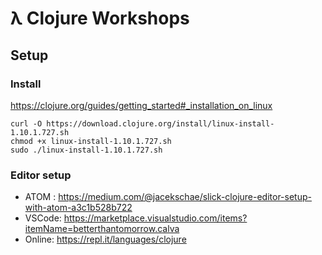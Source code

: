 # λ Clojure Workshops

## Setup

### Install

https://clojure.org/guides/getting_started#_installation_on_linux

```
curl -O https://download.clojure.org/install/linux-install-1.10.1.727.sh
chmod +x linux-install-1.10.1.727.sh
sudo ./linux-install-1.10.1.727.sh
```

### Editor setup

- ATOM : https://medium.com/@jacekschae/slick-clojure-editor-setup-with-atom-a3c1b528b722
- VSCode: https://marketplace.visualstudio.com/items?itemName=betterthantomorrow.calva
- Online: https://repl.it/languages/clojure
